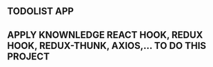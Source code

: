 ## TODOLIST APP

## APPLY KNOWNLEDGE REACT HOOK, REDUX HOOK, REDUX-THUNK, AXIOS,... TO DO THIS PROJECT